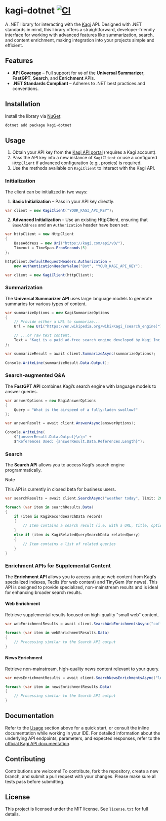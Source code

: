# kagi-dotnet [![CI](https://github.com/patchoulish/kagi-dotnet/actions/workflows/ci.yml/badge.svg)](https://github.com/patchoulish/kagi-dotnet/actions/workflows/ci.yml)
A .NET library for interacting with the [Kagi](https://kagi.com/) API. Designed with .NET standards in mind, this library offers a straightforward, developer-friendly interface for working with advanced features like summarization, search, and content enrichment, making integration into your projects simple and efficient.


## Features
- **API Coverage** – Full support for **`v0`** of the **Universal Summarizer**, **FastGPT**, **Search**, and **Enrichment** APIs.
- **.NET Standards Compliant** – Adheres to .NET best practices and conventions.


## Installation
Install the library via [NuGet](https://www.nuget.org/packages/kagi-dotnet):
```bash
dotnet add package kagi-dotnet
```


## Usage
1. Obtain your API key from the [Kagi API portal](https://kagi.com/settings?p=api) (requires a Kagi account).
2. Pass the API key into a new instance of `KagiClient` or use a configured `HttpClient` if advanced configuration (e.g., proxies) is required.
3. Use the methods available on `KagiClient` to interact with the Kagi API.

### Initialization
The client can be initialized in two ways:
1. **Basic Initialization** – Pass in your API key directly:
```csharp
var client = new KagiClient("YOUR_KAGI_API_KEY");
```
2. **Advanced Initialization** – Use an existing HttpClient, ensuring that `BaseAddress` and an `Authorization` header have been set:
```csharp
var httpClient = new HttpClient
{
    BaseAddress = new Uri("https://kagi.com/api/v0/"),
    Timeout = TimeSpan.FromSeconds(5)
};

httpClient.DefaultRequestHeaders.Authorization =
	new AuthenticationHeaderValue("Bot", "YOUR_KAGI_API_KEY");

var client = new KagiClient(httpClient);
```

### Summarization
The **Universal Summarizer API** uses large language models to generate summaries for various types of content.
```csharp
var summarizeOptions = new KagiSummarizeOptions
{
    // Provide either a URL to summarize...
    Url = new Uri("https://en.wikipedia.org/wiki/Kagi_(search_engine)")

    // ...or raw text content.
    Text = "Kagi is a paid ad-free search engine developed by Kagi Inc..."
};

var summarizeResult = await client.SummarizeAsync(summarizeOptions);
	
Console.WriteLine(summarizeResult.Data.Output);
```

### Search-augmented Q&A
The **FastGPT API** combines Kagi’s search engine with language models to answer queries.
```csharp
var answerOptions = new KagiAnswerOptions
{
    Query = "What is the airspeed of a fully-laden swallow?"
};

var answerResult = await client.AnswerAsync(answerOptions);

Console.WriteLine(
	$"{answerResult.Data.Output}\n\n" +
	$"References Used: {answerResult.Data.References.Length}");
```

### Search
The **Search API** allows you to access Kagi’s search engine programmatically.
> [!NOTE]
> This API is currently in closed beta for business users.
```csharp
var searchResults = await client.SearchAsync("weather today", limit: 20);

foreach (var item in searchResults.Data)
{
    if (item is KagiRecordSearchData record)
    {
        // Item contains a search result (i.e. with a URL, title, optional snippet, etc.)
    }
    else if (item is KagiRelatedQuerySearchData relatedQuery)
    {
        // Item contains a list of related queries
    }
}
```

### Enrichment APIs for Supplemental Content
The **Enrichment API** allows you to access unique web content from Kagi’s specialized indexes, Teclis (for web content) and TinyGem (for news). This API is designed to provide specialized, non-mainstream results and is ideal for enhancing broader search results.

#### Web Enrichment
Retrieve supplemental results focused on high-quality "small web" content.
```csharp
var webEnrichmentResults = await client.SearchWebEnrichmentsAsync("coffee blog");

foreach (var item in webEnrichmentResults.Data)
{
    // Processing similar to the Search API output
}
```

#### News Enrichment
Retrieve non-mainstream, high-quality news content relevant to your query.
```csharp
var newsEnrichmentResults = await client.SearchNewsEnrichmentsAsync("local news");

foreach (var item in newsEnrichmentResults.Data)
{
    // Processing similar to the Search API output
}
```


## Documentation
Refer to the [Usage](#usage) section above for a quick start, or consult the inline documentation while working in your IDE. For detailed information about the underlying API endpoints, parameters, and expected responses, refer to the [official Kagi API documentation](https://help.kagi.com/kagi/api/overview.html).


## Contributing
Contributions are welcome! To contribute, fork the repository, create a new branch, and submit a pull request with your changes. Please make sure all tests pass before submitting.


## License
This project is licensed under the MIT license. See `license.txt` for full details.
